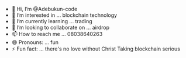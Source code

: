 - 👋 Hi, I’m @Adebukun-code
- 👀 I’m interested in ... blockchain technology
- 🌱 I’m currently learning ... trading
- 💞️ I’m looking to collaborate on ... airdrop
- 📫 How to reach me ... 08038640263
- 😄 Pronouns: ... fun
- ⚡ Fun fact: ... there's no love without Christ
Taking blockchain serious
<!--love lead
Adebukun-code/Adebukun-code is a ✨ special ✨ repository because its `README.md` (this file) appears on your GitHub profile.
You can click the Preview link to take a look at your changes.
---> 
